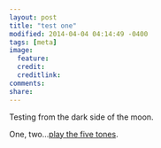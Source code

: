 ```yaml
---
layout: post
title: "test one"
modified: 2014-04-04 04:14:49 -0400
tags: [meta]
image:
  feature: 
  credit: 
  creditlink: 
comments: 
share: 
---
```


Testing from the dark side of the moon.  

One, two…[play the five tones](https://www.youtube.com/watch?v=UnnGXa7WIGQ).  